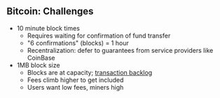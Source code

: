 ## Bitcoin: Challenges
<ul>
	<li class="fragment">
		10 minute block times
		<ul>
			<li class="fragment">Requires waiting for confirmation of fund transfer</li>
			<li class="fragment">"6 confirmations" (blocks) = 1 hour</li>
			<li class="fragment">Recentralization: defer to guarantees from service providers like CoinBase</li>
		</ul>
	</li>
	<li class="fragment">
		1MB block size
		<ul>
			<li class="fragment">Blocks are at capacity; <a href="https://blockchain.info/unconfirmed-transactions" target="_blank">transaction backlog</a></li>
			<li class="fragment">Fees climb higher to get included</li>
			<li class="fragment">Users want low fees, miners high</li>
		</ul>
	</li>
</ul>
